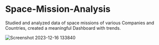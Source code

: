 # Space-Mission-Analysis
Studied and analyzed data of space missions of various Companies and Countries, created a meaningful Dashboard with trends.

![Screenshot 2023-12-16 133840](https://github.com/niranjan0902/Space-Mission-Analysis/assets/128354664/f5a81b47-e5ff-4c4c-9ba0-e2d21ef72e2a)
